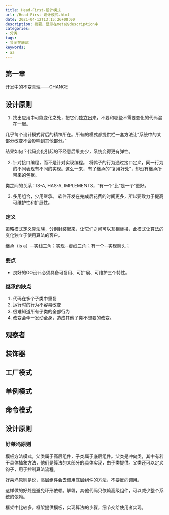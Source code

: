 ```yaml
---
title: Head-First-设计模式
url: /Head-First-设计模式.html
date: 2021-04-12T13:15:26+08:00
description: 摘要，显示在meta的description中
categories:
- 分类
tags:
- 显示在底部
keywords:
- aa
---
```


## 第一章
开发中的不变真理——CHANGE

## 设计原则

1. 找出应用中可能变化之处，把它们独立出来，不要和哪些不需要变化的代码混在一起。

几乎每个设计模式背后的精神所在。所有的模式都提供栏一套方法让“系统中的某部分改变不会影响到其他部分。”

结果如何？代码变化引起的不经意后果变少，系统变得更有弹性。

2. 针对接口编程，而不是针对实现编程。
将鸭子的行为通过接口定义，同一行为的不同表现有不同的实现。这么一来，有了继承的“复用好处”，却没有继承所带来的包袱。

类之间的关系：IS-A, HAS-A, IMPLEMENTS，“有一个”比“是一个”更好。

3. 多用组合，少用继承。
软件开发在完成后花费的时间更多，所以要致力于提高可维护性和扩展性。

### 定义
策略模式定义算法族，分别封装起来，让它们之间可以互相替换，此模式让算法的变化独立于使用算法的客户。

继承（is a）--实线三角；实现--虚线三角；有一个--实现箭头；

### 要点
- 良好的OO设计必须具备可复用、可扩展、可维护三个特性。

### 继承的缺点
1. 代码在多个子类中重复
2. 运行时的行为不容易改变
3. 很难知道所有子类的全部行为
4. 改变会牵一发动全身，造成其他子类不想要的改变。

## 观察者

## 装饰器

## 工厂模式

## 单例模式

## 命令模式

## 设计原则

### 好莱坞原则

模板方法模式，父类属于高层组件，子类属于底层组件。父类是冲向类，其中有若干具体抽象方法，他们是算法的某部分的具体实现，由子类提供。父类还可以定义钩子，用于控制算法流程。

好莱坞原则是说，高层组件会去调用底层组件的方法，不要反向调用。

这样做的好处是避免环形依赖。解耦，其他代码只依赖高级组件，可以减少整个系统的依赖。

框架中比较多。框架提供模板，实现算法的步骤，细节交给使用者实现。